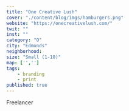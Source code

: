 ```yaml
---
title: "One Creative Lush"
cover: "./content/blog/imgs/hamburgers.png"
website: "https://onecreativelush.com/"
twit: ""
inst: ""
category: "O"
city: "Edmonds"
neighborhood:
size: "Small (1-10)"
map: ['','']
tags:
    - branding
    - print
published: true
---
```


Freelancer
